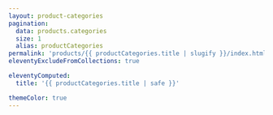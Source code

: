 ```yaml
---
layout: product-categories
pagination:
  data: products.categories
  size: 1
  alias: productCategories
permalink: 'products/{{ productCategories.title | slugify }}/index.html'
eleventyExcludeFromCollections: true

eleventyComputed:
  title: '{{ productCategories.title | safe }}'

themeColor: true
---
```

